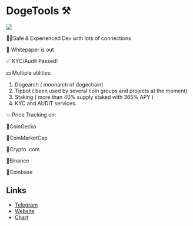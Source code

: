 # DogeTools ⚒

[![](https://files.catbox.moe/ch12v1.jpg)](https://files.catbox.moe/ginrxy.mp4)

👨‍💻Safe & Experienced Dev with lots of connections

📃 Whitepaper is out

✅ KYC/Audit Passed! 

💵 Multiple utilities:

1. Dogearch ( moonarch of dogechain)
2. Tipbot ( been used by several coin groups and projects at the moment)
3. Staking ( more than 40% supply staked with 365% APY )
4. KYC and AUDIT services.

💥 Price Tracking on:

🌟CoinGecko

🌟CoinMarketCap

🌟Crypto .com

🌟Binance

🌟Coinbase

## Links
- [Telegram](buttonurl://https://t.me/DogeToolsDC)
- [Website](buttonurl://https://dogechain.tools/)
- [Chart](buttonurl://https://dexscreener.com/dogechain/0x097a805f45759d6b69bd4fa18cc750b87ea1916f)